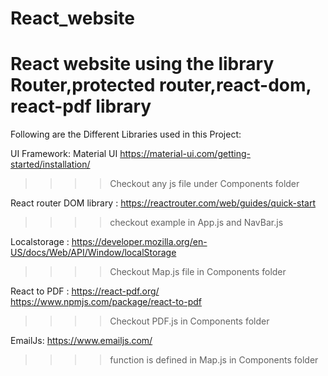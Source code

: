 
# React_website
React website using the library Router,protected router,react-dom, react-pdf library
=======
Following are the Different Libraries used in this Project:

UI Framework: Material UI https://material-ui.com/getting-started/installation/
>>>>Checkout any js file under Components folder

React router DOM library : https://reactrouter.com/web/guides/quick-start
>>>>checkout example in App.js and NavBar.js

Localstorage : https://developer.mozilla.org/en-US/docs/Web/API/Window/localStorage
>>>>Checkout Map.js file in  Components folder

React to PDF :
https://react-pdf.org/
https://www.npmjs.com/package/react-to-pdf
>>>>Checkout PDF.js in  Components folder

EmailJs: https://www.emailjs.com/
>>>>function is defined in Map.js in Components folder

